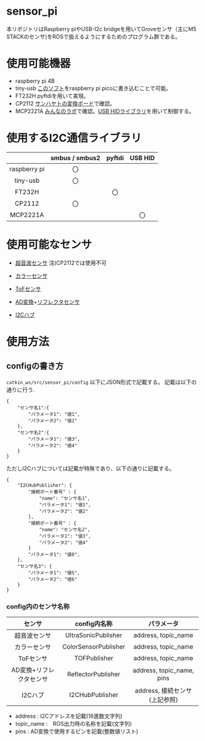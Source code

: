 # sensor_pi

本リポジトリはRaspberry piやUSB-I2c bridgeを用いてGroveセンサ（主にM5 STACKのセンサ)をROSで扱えるようにするためのプログラム群である。

# 使用可能機器
- raspberry pi 4B
- tiny-usb [このソフト](https://github.com/Hiroaki-Masuzawa/rp2040-i2c-interface)をraspberry pi picoに書き込むことで可能。
- FT232H pyftdiを用いて実現。
- CP2112 [サンハヤトの変換ボード](https://www.sunhayato.co.jp/material2/ett09/item_1052)で確認。
- MCP2221A [みんなのラボ](http://minnanolab.net/product/pro_USB-I2C_BRIDGEBOARD-V2-GROVE/pro_USB-I2C_BRIDGEBOARD-V2-GROVE.html)で確認。[USB HIDライブラリ](https://github.com/nonNoise/PyMCP2221A)を用いて制御する。


# 使用するI2C通信ライブラリ
| |smbus / smbus2|pyftdi|USB HID|
|:-:|:-:|:-:|:-:|
|raspberry pi|〇|||
|tiny-usb|〇|||
|FT232H||〇||
|CP2112|〇|||
|MCP2221A|||〇|

# 使用可能なセンサ

- [超音波センサ](https://www.switch-science.com/products/7631)
注)CP2112では使用不可

- [カラーセンサ](https://www.marutsu.co.jp/pc/i/26616123/)
- [ToFセンサ](https://www.switch-science.com/products/5219)
- [AD変換](https://www.marutsu.co.jp/pc/i/574269/)+[リフレクタセンサ]()
- [I2Cハブ](https://www.marutsu.co.jp/pc/i/1631561/)


# 使用方法
## configの書き方
`catkin_ws/src/sensor_pi/config`
以下にJSON形式で記載する。
記載は以下の通りに行う.
~~~
{
    "センサ名1":{
        "パラメータ1": "値1",
        "パラメータ2": "値2"
    },
    "センサ名2":{
        "パラメータ1": "値3",
        "パラメータ2": "値4"
    }
}
~~~

ただしI2Cハブについては記載が特殊であり、以下の通りに記載する。
~~~
{
    "I2CHubPublisher": {
        "接続ポート番号" : {
            "name": "センサ名1",
            "パラメータ1": "値1",
            "パラメータ2": "値2"
        },
        "接続ポート番号" : {
            "name": "センサ名2",
            "パラメータ1": "値3",
            "パラメータ2": "値4"
        }
        "パラメータ1": "値0",
    },
    "センサ名3": {
        "パラメータ1": "値5",
        "パラメータ2": "値6"
    }
}
~~~

### config内のセンサ名称
|センサ|config内名称|パラメータ|
|:-:|:-:|:-:|
|超音波センサ|UltraSonicPublisher|address, topic_name|
|カラーセンサ|ColorSensorPublisher|address, topic_name|
|ToFセンサ|TOFPublisher|address, topic_name|
|AD変換+リフレクタセンサ|ReflectorPublisher|address, topic_name, pins|
|I2Cハブ|I2CHubPublisher|address, 接続センサ(上記参照)|

- address : I2Cアドレスを記載(16進数文字列)
- topic_name :　ROS出力時の名称を記載(文字列)
- pins : AD変換で使用するピンを記載(整数値リスト)
